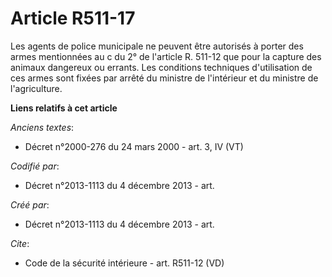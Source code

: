 # Article R511-17

Les agents de police municipale ne peuvent être autorisés à porter des armes mentionnées au c du 2° de l'article R. 511-12
que pour la capture des animaux dangereux ou errants. Les conditions techniques d'utilisation de ces armes sont fixées par
arrêté du ministre de l'intérieur et du ministre de l'agriculture.

**Liens relatifs à cet article**

_Anciens textes_:

  - Décret n°2000-276 du 24 mars 2000 - art. 3, IV (VT)

_Codifié par_:

  - Décret n°2013-1113 du 4 décembre 2013 - art.

_Créé par_:

  - Décret n°2013-1113 du 4 décembre 2013 - art.

_Cite_:

  - Code de la sécurité intérieure - art. R511-12 (VD)
